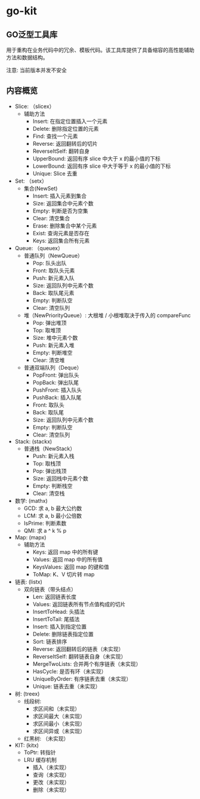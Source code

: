 # go-kit

## GO泛型工具库

用于重构在业务代码中的冗余、模板代码。该工具库提供了具备缩容的高性能辅助方法和数据结构。

注意: 当前版本并发不安全

## 内容概览

- Slice: （slicex）
  - 辅助方法
      - Insert: 在指定位置插入一个元素
      - Delete: 删除指定位置的元素
      - Find: 查找一个元素
      - Reverse: 返回翻转后的切片
      - ReverseItSelf: 翻转自身
      - UpperBound: 返回有序 slice 中大于 x 的最小值的下标
      - LowerBound: 返回有序 slice 中大于等于 x 的最小值的下标
      - Unique: Slice 去重
- Set: （setx）
  - 集合(NewSet)
    - Insert: 插入元素到集合
    - Size: 返回集合中元素个数
    - Empty: 判断是否为空集
    - Clear: 清空集合
    - Erase: 删除集合中某个元素
    - Exist: 查询元素是否存在
    - Keys: 返回集合所有元素
- Queue: （queuex）
  - 普通队列（NewQueue）
    - Pop: 队头出队
    - Front: 取队头元素
    - Push: 新元素入队
    - Size: 返回队列中元素个数
    - Back: 取队尾元素
    - Empty: 判断队空
    - Clear: 清空队列
  - 堆（NewPriorityQueue）: 大根堆 / 小根堆取决于传入的 compareFunc
    - Pop: 弹出堆顶
    - Top: 取堆顶
    - Size: 堆中元素个数
    - Push: 新元素入堆
    - Empty: 判断堆空
    - Clear: 清空堆
  - 普通双端队列（Deque）
    - PopFront: 弹出队头
    - PopBack: 弹出队尾
    - PushFront: 插入队头
    - PushBack: 插入队尾
    - Front: 取队头
    - Back: 取队尾
    - Size: 返回队列中元素个数
    - Empty: 判断队空
    - Clear: 清空队列
- Stack: (stackx)
  - 普通栈（NewStack）
    - Push: 新元素入栈
    - Top: 取栈顶
    - Pop: 弹出栈顶
    - Size: 返回栈中元素个数
    - Empty: 判断栈空
    - Clear: 清空栈
- 数学: (mathx)
  - GCD: 求 a, b 最大公约数
  - LCM: 求 a, b 最小公倍数
  - IsPrime: 判断素数
  - QMI: 求 a ^ k % p
- Map: (mapx)
  - 辅助方法
    - Keys: 返回 map 中的所有键
    - Values: 返回 map 中的所有值
    - KeysValues: 返回 map 的键和值
    - ToMap: K、V 切片转 map
- 链表: (listx)
  - 双向链表（带头结点）
    - Len: 返回链表长度
    - Values: 返回链表所有节点值构成的切片
    - InsertToHead: 头插法
    - InsertToTail: 尾插法
    - Insert: 插入到指定位置
    - Delete: 删除链表指定位置
    - Sort: 链表排序
    - Reverse: 返回翻转后的链表（未实现）
    - ReverseItSelf: 翻转链表自身（未实现）
    - MergeTwoLists: 合并两个有序链表（未实现）
    - HasCycle: 是否有环（未实现）
    - UniqueByOrder: 有序链表去重（未实现）
    - Unique: 链表去重（未实现）
- 树: (treex)
  - 线段树: 
    - 求区间和（未实现）
    - 求区间最大（未实现）
    - 求区间最小（未实现）
    - 求区间异或（未实现）
  - 红黑树: （未实现）
- KIT: (kitx)
  - ToPtr: 转指针
  - LRU 缓存机制
    - 插入（未实现）
    - 查询（未实现）
    - 更改（未实现）
    - 删除（未实现）

